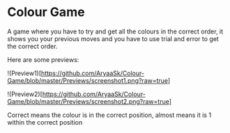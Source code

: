 # Colour Game

A game where you have to try and get all the colours in the correct order, it shows you your previous moves and you have to use trial and error to get the correct order.

Here are some previews:

!(Preview1)[https://github.com/AryaaSk/Colour-Game/blob/master/Previews/screenshot1.png?raw=true]

!(Preview2)[https://github.com/AryaaSk/Colour-Game/blob/master/Previews/screenshot2.png?raw=true]

Correct means the colour is in the correct position, almost means it is 1 within the correct position
